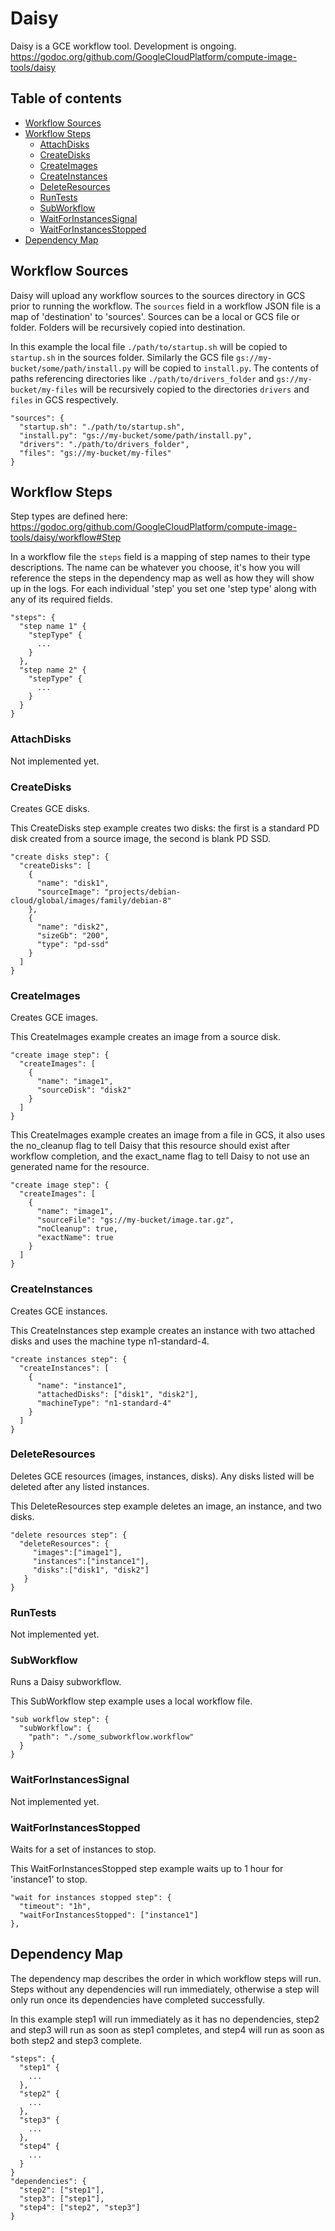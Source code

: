 # Daisy

Daisy is a GCE workflow tool. Development is ongoing.
https://godoc.org/github.com/GoogleCloudPlatform/compute-image-tools/daisy

## Table of contents

  * [Workflow Sources](#workflow-sources)
  * [Workflow Steps](#workflow-steps)
    * [AttachDisks](#attachdisks)
    * [CreateDisks](#createdisks)
    * [CreateImages](#createimages)
    * [CreateInstances](#createinstances)
    * [DeleteResources](#deleteresources)
    * [RunTests](#runtests)
    * [SubWorkflow](#subworkflow)
    * [WaitForInstancesSignal](#waitforinstancessignal)
    * [WaitForInstancesStopped](#waitforinstancesstopped)
  * [Dependency Map](#dependency-map)

## Workflow Sources

Daisy will upload any workflow sources to the sources directory in GCS
prior to running the workflow. The `sources` field in a workflow
JSON file is a map of 'destination' to 'sources'. Sources can be a local
or GCS file or folder. Folders will be recursively copied into
destination.

In this example the local file `./path/to/startup.sh` will be copied to
`startup.sh` in the sources folder. Similarly the GCS file
`gs://my-bucket/some/path/install.py` will be copied to `install.py`.
The contents of paths referencing directories like
`./path/to/drivers_folder` and  `gs://my-bucket/my-files` will be
recursively copied to the directories `drivers` and `files` in GCS
respectively.

```
"sources": {
  "startup.sh": "./path/to/startup.sh",
  "install.py": "gs://my-bucket/some/path/install.py",
  "drivers": "./path/to/drivers_folder",
  "files": "gs://my-bucket/my-files"
}
```

## Workflow Steps
Step types are defined here:
https://godoc.org/github.com/GoogleCloudPlatform/compute-image-tools/daisy/workflow#Step

In a workflow file the `steps` field is a mapping of step names to their
type descriptions. The name can be whatever you choose, it's how you
will reference the steps in the dependency map as well as how they will
show up in the logs. For each individual 'step' you set one 'step type'
along with any of its required fields.
```
"steps": {
  "step name 1" {
    "stepType" {
      ...
    }
  },
  "step name 2" {
    "stepType" {
      ...
    }
  }
}
```

### AttachDisks
Not implemented yet.

### CreateDisks
Creates GCE disks.

This CreateDisks step example creates two disks: the first is a standard
PD disk created from a source image, the second is blank PD SSD.
```
"create disks step": {
  "createDisks": [
    {
      "name": "disk1",
      "sourceImage": "projects/debian-cloud/global/images/family/debian-8"
    },
    {
      "name": "disk2",
      "sizeGb": "200",
      "type": "pd-ssd"
    }
  ]
}
```

### CreateImages
Creates GCE images.

This CreateImages example creates an image from a source disk.
```
"create image step": {
  "createImages": [
    {
      "name": "image1",
      "sourceDisk": "disk2"
    }
  ]
}
```

This CreateImages example creates an image from a file in GCS, it also
uses the no_cleanup flag to tell Daisy that this resource should exist
after workflow completion, and the exact_name flag to tell Daisy to not
use an generated name for the resource.
```
"create image step": {
  "createImages": [
    {
      "name": "image1",
      "sourceFile": "gs://my-bucket/image.tar.gz",
      "noCleanup": true,
      "exactName": true
    }
  ]
}
```

### CreateInstances
Creates GCE instances.

This CreateInstances step example creates an instance with two attached
disks and uses the machine type n1-standard-4.
```
"create instances step": {
  "createInstances": [
    {
      "name": "instance1",
      "attachedDisks": ["disk1", "disk2"],
      "machineType": "n1-standard-4"
    }
  ]
}
```

### DeleteResources
Deletes GCE resources (images, instances, disks). Any disks listed will
be deleted after any listed instances.

This DeleteResources step example deletes an image, an instance, and two
disks.
```
"delete resources step": {
  "deleteResources": {
     "images":["image1"],
     "instances":["instance1"],
     "disks":["disk1", "disk2"]
   }
}
```

### RunTests
Not implemented yet.

### SubWorkflow
Runs a Daisy subworkflow.

This SubWorkflow step example uses a local workflow file.
```
"sub workflow step": {
  "subWorkflow": {
    "path": "./some_subworkflow.workflow"
  }
}
```

### WaitForInstancesSignal
Not implemented yet.

### WaitForInstancesStopped
Waits for a set of instances to stop.

This WaitForInstancesStopped step example waits up to 1 hour for
'instance1' to stop.
```
"wait for instances stopped step": {
  "timeout": "1h",
  "waitForInstancesStopped": ["instance1"]
},
```

## Dependency Map

The dependency map describes the order in which workflow steps will run.
Steps without any dependencies will run immediately, otherwise a step
will only run once its dependencies have completed successfully.

In this example step1 will run immediately as it has no dependencies,
step2 and step3 will run as soon as step1 completes, and step4 will run
as soon as both step2 and step3 complete.
```
"steps": {
  "step1" {
    ...
  },
  "step2" {
    ...
  },
  "step3" {
    ...
  },
  "step4" {
    ...
  }
}
"dependencies": {
  "step2": ["step1"],
  "step3": ["step1"],
  "step4": ["step2", "step3"]
}
```